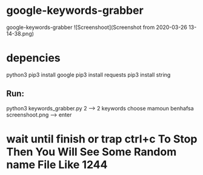 # google-keywords-grabber
google-keywords-grabber
![Screenshoot](Screenshot from 2020-03-26 13-14-38.png)
# depencies
python3
pip3 install google
pip3 install requests
pip3 install string
## Run:
python3 keywords_grabber.py
2 --> 2 keywords choose
mamoun
benhafsa
screenshoot.png  --> enter 
# wait until finish or trap ctrl+c To Stop Then You Will See Some Random name File Like 1244 
